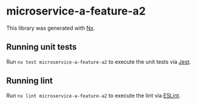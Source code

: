 # microservice-a-feature-a2

This library was generated with [Nx](https://nx.dev).

## Running unit tests

Run `nx test microservice-a-feature-a2` to execute the unit tests via [Jest](https://jestjs.io).

## Running lint

Run `nx lint microservice-a-feature-a2` to execute the lint via [ESLint](https://eslint.org/).
